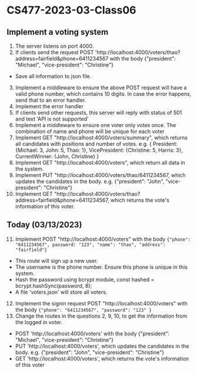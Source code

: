 # CS477-2023-03-Class06
## Implement a voting system
1. The server listens on port 4000.
2. If clients send the request POST 'http://localhost:4000/voters/thao?address=fairfield&phone=6411234567
    with the body {"president": "Michael", "vice-president": "Christine"}
* Save all information to json file.
3. Implement a middleware to ensure the above POST request will have a valid phone number, which contains 10 digits. In case the error happens, send that to an error handler.
4. Implement the error handler
5. If clients send other requests, this server will reply with status of 501 and text 'API is not supported'
6. Implement a middleware to ensure one voter only votes once. The combination of name and phone will be unique for each voter
7. Implement GET "http://localhost:4000/voters/summary", which returns all candidates with positions and number of votes. e.g. 
{
  President: {Michael: 3, John: 5, Thao: 1},
  VicePresident: {Christine: 5, Harris: 3},
  CurrentWinner: {John, Christine}
}
8. Implement GET "http://localhost:4000/voters", which return all data in the system.
9. Implement PUT "http://localhost:4000/voters/thao/6411234567, which updates the candidates in the body. e.g. {"president": "John", "vice-president": "Christine"}
10. Implement GET "http://localhost:4000/voters/thao?address=fairfield&phone=6411234567, which returns the vote's information of this voter.
## Today (03/13/2023)
11. Implement POST "http://localhost:4000/voters" with the body 
`{"phone": "6411234567", password: "123", "name": "thao", "address": "fairfield"}`
* This route will sign up a new user.
* The username is the phone number. Ensure this phone is unique in this system.
* Hash the password using bcrypt module, const hashed = bcrypt.hashSync(password, 8);
* A file 'voters.json' will store all voters.
12. Implement the signin request POST "http://localhost:4000/voters" with the body 
`{"phone": "6411234567", "password": "123" }`
13. Change the routes in the questions 2, 9, 10, to get the information from the logged in voter.
* POST 'http://localhost:4000/voters' with the body {"president": "Michael", "vice-president": "Christine"}
* PUT 'http://localhost:4000/voters', which updates the candidates in the body. e.g. {"president": "John", "vice-president": "Christine"}
* GET 'http://localhost:4000/voters', which returns the vote's information of this voter
